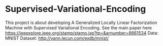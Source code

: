 # Supervised-Variational-Encoding
This project is about developing A Generalized Locally Linear Factorization
Machine with Supervised Variational Encoding. See the main paper here https://ieeexplore.ieee.org/stamp/stamp.jsp?tp=&arnumber=8661534 
Data: MNIST Dataset: http://yann.lecun.com/exdb/mnist/
